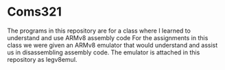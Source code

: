 # Coms321
The programs in this repository are for a class where I learned to understand and use ARMv8 assembly code
For the assignments in this class we were given an ARMv8 emulator that would understand and assist us in disassembling assembly code.
The emulator is attached in this repository as legv8emul.
